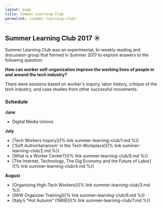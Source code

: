 ```yaml
---
layout: page
title: Summer Learning Club
permalink: /summer-learning-club/
---
```


## Summer Learning Club 2017 ☀️

Summer Learning Club was an experimental, bi-weekly reading and discussion group that formed in Summer 2017 to explore answers to the following question:

**How can worker self-organization improve the working lives of people in and around the tech industry?**

There were sessions based on worker's inquiry, labor history, critique of the tech industry, and case studies from other successful movements.

### Schedule
**June**
- Digital Media Unions

**July**

- [Tech Workers Inquiry]({% link summer-learning-club/1.md %})
- ['Soft Authoritarianism' in the Tech Workplace]({% link summer-learning-club/2.md %})
- [What is a Worker Center?]({% link summer-learning-club/5.md %})
- [The Internet, Technology, The Gig Economy and the Future of Labor]({% link summer-learning-club/4.md %})

**August**
- [Organizing High-Tech Workers]({% link summer-learning-club/3.md %})
- [IWW Organizer Training]({% link summer-learning-club/6.md %})
- [Italy’s “Hot Autumn” (1969)]({% link summer-learning-club/7.md %})
